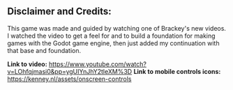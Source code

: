 ## Disclaimer and Credits:
This game was made and guided by watching one of Brackey's new videos. I watched the video to get a feel for and to build a foundation for making games with the Godot game engine, then just added my continuation with that base and foundation.

**Link to video:** https://www.youtube.com/watch?v=LOhfqjmasi0&pp=ygUIYnJhY2tleXM%3D
**Link to mobile controls icons:** https://kenney.nl/assets/onscreen-controls
